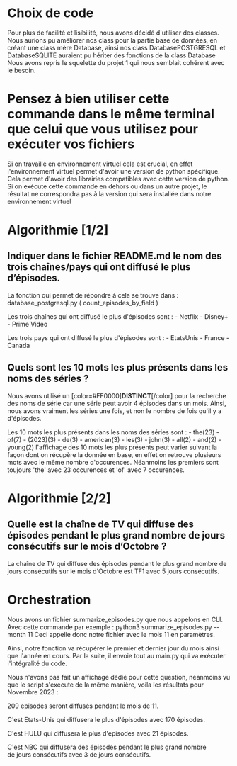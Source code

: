 # Choix de code

Pour plus de facilité et lisibilité, nous avons décidé d'utiliser des classes.
Nous aurions pu améliorer nos class pour la partie base de données, en créant une class mère Database, ainsi nos class DatabasePOSTGRESQL et DatabaseSQLITE auraient pu hériter des fonctions de la class Database
Nous avons repris le squelette du projet 1 qui nous semblait cohérent avec le besoin.

# Pensez à bien utiliser cette commande dans le même terminal que celui que vous utilisez pour exécuter vos fichiers

Si on travaille en environnement virtuel cela est crucial, en effet l'environnement virtuel permet d'avoir une version de python spécifique.
Cela permet d'avoir des librairies compatibles avec cette version de python.
Si on exécute cette commande en dehors ou dans un autre projet, le résultat ne correspondra pas à la version qui sera installée dans notre environnement virtuel

# Algorithmie [1/2]

## Indiquer dans le fichier README.md le nom des trois chaînes/pays qui ont diffusé le plus d’épisodes.

La fonction qui permet de répondre à cela se trouve dans : database_postgresql.py ( count_episodes_by_field )

Les trois chaînes qui ont diffusé le plus d'épisodes sont : - Netflix - Disney+ - Prime Video

Les trois pays qui ont diffusé le plus d'épisodes sont : - EtatsUnis - France - Canada

## Quels sont les 10 mots les plus présents dans les noms des séries ?

Nous avons utilisé un [color=#FF0000]**DISTINCT**[/color] pour la recherche des noms de série car une série peut avoir 4 épisodes dans un mois.
Ainsi, nous avons vraiment les séries une fois, et non le nombre de fois qu'il y a d'épisodes.

Les 10 mots les plus présents dans les noms des séries sont : - the(23) - of(7) - (2023)(3) - de(3) - american(3) - les(3) - john(3) - all(2) - and(2) - young(2)
l'affichage des 10 mots les plus présents peut varier suivant la façon dont on récupère la donnée en base, en effet on retrouve plusieurs mots avec le même nombre d'occurences. Néanmoins les premiers sont toujours 'the' avec 23 occurences et 'of' avec 7 occurences.

# Algorithmie [2/2]

## Quelle est la chaîne de TV qui diffuse des épisodes pendant le plus grand nombre de jours consécutifs sur le mois d’Octobre ?

La chaîne de TV qui diffuse des épisodes pendant le plus grand nombre de jours consécutifs sur le mois d'Octobre est TF1 avec 5 jours consécutifs.

# Orchestration

Nous avons un fichier summarize_episodes.py que nous appelons en CLI.
Avec cette commande par exemple : python3 summarize_episodes.py --month 11
Ceci appelle donc notre fichier avec le mois 11 en paramètres.

Ainsi, notre fonction va récupérer le premier et dernier jour du mois ainsi que l'année en cours.
Par la suite, il envoie tout au main.py qui va exécuter l'intégralité du code.

Nous n'avons pas fait un affichage dédié pour cette question, néanmoins vu que le script s'execute de la même manière, voila les résultats pour Novembre 2023 :

209 episodes seront diffusés pendant le mois de 11.

C'est Etats-Unis qui diffusera le plus d'épisodes avec 170 épisodes.

C'est HULU qui diffusera le plus d'episodes avec 21 épisodes.

C'est NBC qui diffusera des épisodes pendant le plus grand nombre \
de jours consécutifs avec 3 de jours consécutifs.
